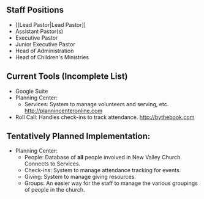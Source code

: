 ## Staff Positions

- [[Lead Pastor|Lead Pastor]]  
- Assistant Pastor(s)
- Executive Pastor
- Junior Executive Pastor
- Head of Administration
- Head of Children's Ministries

## Current Tools (Incomplete List)

- Google Suite
- Planning Center:
    - Services:  System to manage volunteers and serving, etc. <http://plannincenteronline.com>
- Roll Call: Handles check-ins to track attendance. <http://bythebook.com> 

## Tentatively Planned Implementation:

- Planning Center:
    - People: Database of **all** people involved in New Valley Church.  Connects to Services.
    - Check-ins:  System to manage attendance tracking for events.
    - Giving: System to manage giving resources.
    - Groups:  An easier way for the staff to manage the various groupings of people in the church.


